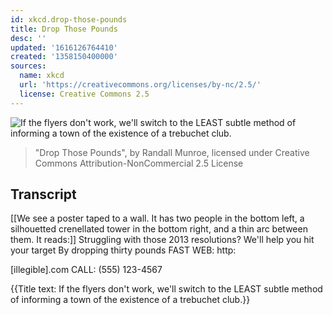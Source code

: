 ```yaml
---
id: xkcd.drop-those-pounds
title: Drop Those Pounds
desc: ''
updated: '1616126764410'
created: '1358150400000'
sources:
  name: xkcd
  url: 'https://creativecommons.org/licenses/by-nc/2.5/'
  license: Creative Commons 2.5
---
```

![If the flyers don't work, we'll switch to the LEAST subtle method of informing a town of the existence of a trebuchet club.](https://imgs.xkcd.com/comics/drop_those_pounds.png)
> "Drop Those Pounds", by Randall Munroe, licensed under Creative Commons Attribution-NonCommercial 2.5 License

## Transcript
[[We see a poster taped to a wall. It has two people in the bottom left, a silhouetted crenellated tower in the bottom right, and a thin arc between them. It reads:]]
Struggling with those 2013 resolutions? 
We'll help you hit your target
By dropping thirty pounds
FAST
WEB: http:

[illegible].com
CALL: (555) 123-4567

{{Title text: If the flyers don't work, we'll switch to the LEAST subtle method of informing a town of the existence of a trebuchet club.}}
